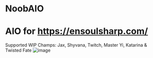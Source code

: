 # NoobAIO
# AIO for https://ensoulsharp.com/

Supported WIP Champs: Jax, Shyvana, Twitch, Master Yi, Katarina & Twisted Fate
![image](https://media.discordapp.net/attachments/722038978362081309/722192746932076634/raau.png?width=678&height=678)
